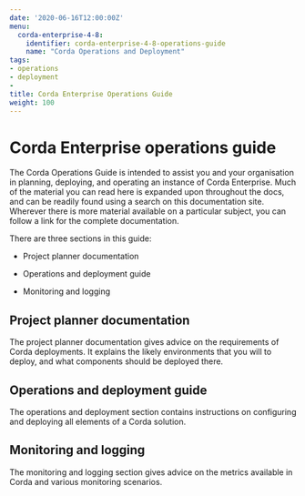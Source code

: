 ```yaml
---
date: '2020-06-16T12:00:00Z'
menu:
  corda-enterprise-4-8:
    identifier: corda-enterprise-4-8-operations-guide
    name: "Corda Operations and Deployment"
tags:
- operations
- deployment
-
title: Corda Enterprise Operations Guide
weight: 100
---
```


# Corda Enterprise operations guide

The Corda Operations Guide is intended to assist you and your organisation in planning, deploying, and operating an
instance of Corda Enterprise. Much of the material you can read here is expanded upon throughout the docs, and can be
readily found using a search on this documentation site. Wherever there is more material available on a particular
subject, you can follow a link for the complete documentation.

There are three sections in this guide:

- Project planner documentation

- Operations and deployment guide

- Monitoring and logging

## Project planner documentation

The project planner documentation gives advice on the requirements of Corda deployments. It explains the likely environments
that you will to deploy, and what components should be deployed there.

## Operations and deployment guide

The operations and deployment section contains instructions on configuring and deploying all elements of a Corda solution.

## Monitoring and logging

The monitoring and logging section gives advice on the metrics available in Corda and various monitoring scenarios.

